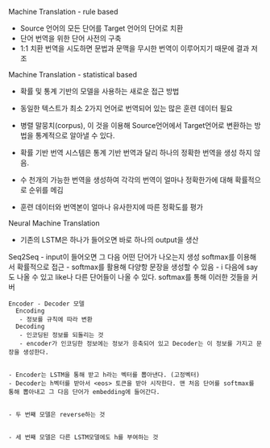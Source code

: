 Machine Translation - rule based
  - Source 언어의 모든 단어를 Target 언어의 단어로 치환
  - 단어 번역을 위한 단어 사전의 구축
  - 1:1 치환 번역을 시도하면 문법과 문맥을 무시한 번역이 이루어지기 때문에 결과 저조
  
Machine Translation - statistical based
  - 확률 및 통계 기반의 모델을 사용하는 새로운 접근 방법
  - 동일한 텍스트가 최소 2가지 언어로 번역되어 있는 많은 훈련 데이터 필요
  - 병렬 말뭉치(corpus), 이 것을 이용해 Source언어에서 Target언어로 변환하는 방법을 통계적으로 알아낼 수 있다.
  
  - 확률 기반 번역 시스템은 통계 기반 번역과 달리 하나의 정확한 번역을 생성 하지 않음.
  - 수 천개의 가능한 번역을 생성하여 각각의 번역이 얼마나 정확한가에 대해 확률적으로 순위를 메김
  - 훈련 데이터와 번역본이 얼마나 유사한지에 따른 정확도를 평가

 Neural Machine Translation
  - 기존의 LSTM은 하나가 들어오면 바로 하나의 output을 생산
  
  Seq2Seq
    - input이 들어오면 그 다음 어떤 단어가 나오는지 생성 softmax를 이용해서 확률적으로 접근
    - softmax를 활용해 다양항 문장을 생성할 수 있음
    - i 다음에 say도 나올 수 있고 like나 다른 단어들이 나올 수 있다. softmax를 통해 이러한 것들을 커버
    
    Encoder - Decoder 모델
      Encoding
       - 정보를 규칙에 따라 변환
      Decoding
       - 인코딩된 정보를 되돌리는 것
       - encoder가 인코딩한 정보에는 정보가 응축되어 있고 Decoder는 이 정보를 가지고 문장을 생성한다.
       
       
    - Encoder는 LSTM을 통해 받고 h라는 벡터를 뽑아낸다. (고정벡터)
    - Decoder는 h벡터를 받아서 <eos> 토큰을 받아 시작한다. 맨 처음 단어를 softmax를 통해 뽑아내고 그 다음 단어가 embedding에 들어간다.
    
    
    - 두 번째 모델은 reverse하는 것 
    
    
    - 세 번째 모델은 다른 LSTM모델에도 h를 부여하는 것
    
    
    
    
    
    
    
    
    
    
    
    
    
    
    
    
    
    
    
